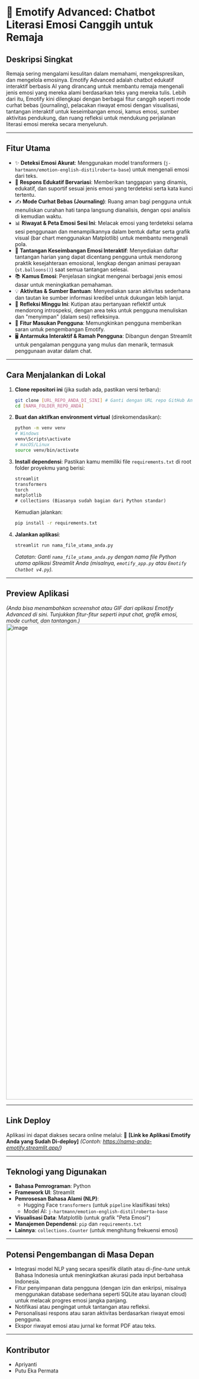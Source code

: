 # 🚀 Emotify Advanced: Chatbot Literasi Emosi Canggih untuk Remaja

## Deskripsi Singkat

Remaja sering mengalami kesulitan dalam memahami, mengekspresikan, dan mengelola emosinya. Emotify Advanced adalah chatbot edukatif interaktif berbasis AI yang dirancang untuk membantu remaja mengenali jenis emosi yang mereka alami berdasarkan teks yang mereka tulis. Lebih dari itu, Emotify kini dilengkapi dengan berbagai fitur canggih seperti mode curhat bebas (journaling), pelacakan riwayat emosi dengan visualisasi, tantangan interaktif untuk keseimbangan emosi, kamus emosi, sumber aktivitas pendukung, dan ruang refleksi untuk mendukung perjalanan literasi emosi mereka secara menyeluruh.

---

## Fitur Utama

- ✨ **Deteksi Emosi Akurat**: Menggunakan model transformers (`j-hartmann/emotion-english-distilroberta-base`) untuk mengenali emosi dari teks.
- 💬 **Respons Edukatif Bervariasi**: Memberikan tanggapan yang dinamis, edukatif, dan suportif sesuai jenis emosi yang terdeteksi serta kata kunci tertentu.
- ✍️ **Mode Curhat Bebas (Journaling)**: Ruang aman bagi pengguna untuk menuliskan curahan hati tanpa langsung dianalisis, dengan opsi analisis di kemudian waktu.
- 📊 **Riwayat & Peta Emosi Sesi Ini**: Melacak emosi yang terdeteksi selama sesi penggunaan dan menampilkannya dalam bentuk daftar serta grafik visual (bar chart menggunakan Matplotlib) untuk membantu mengenali pola.
- 🎯 **Tantangan Keseimbangan Emosi Interaktif**: Menyediakan daftar tantangan harian yang dapat dicentang pengguna untuk mendorong praktik kesejahteraan emosional, lengkap dengan animasi perayaan (`st.balloons()`) saat semua tantangan selesai.
- 📚 **Kamus Emosi**: Penjelasan singkat mengenai berbagai jenis emosi dasar untuk meningkatkan pemahaman.
- 💡 **Aktivitas & Sumber Bantuan**: Menyediakan saran aktivitas sederhana dan tautan ke sumber informasi kredibel untuk dukungan lebih lanjut.
- 🤔 **Refleksi Minggu Ini**: Kutipan atau pertanyaan reflektif untuk mendorong introspeksi, dengan area teks untuk pengguna menuliskan dan "menyimpan" (dalam sesi) refleksinya.
- 📢 **Fitur Masukan Pengguna**: Memungkinkan pengguna memberikan saran untuk pengembangan Emotify.
- 🖥️ **Antarmuka Interaktif & Ramah Pengguna**: Dibangun dengan Streamlit untuk pengalaman pengguna yang mulus dan menarik, termasuk penggunaan avatar dalam chat.

---

## Cara Menjalankan di Lokal

1.  **Clone repositori ini** (jika sudah ada, pastikan versi terbaru):
    ```bash
    git clone [URL_REPO_ANDA_DI_SINI] # Ganti dengan URL repo GitHub Anda
    cd [NAMA_FOLDER_REPO_ANDA]
    ```

2.  **Buat dan aktifkan environment virtual** (direkomendasikan):
    ```bash
    python -m venv venv
    # Windows
    venv\Scripts\activate
    # macOS/Linux
    source venv/bin/activate
    ```

3.  **Install dependensi**:
    Pastikan kamu memiliki file `requirements.txt` di root folder proyekmu yang berisi:
    ```txt
    streamlit
    transformers
    torch
    matplotlib
    # collections (Biasanya sudah bagian dari Python standar)
    ```
    Kemudian jalankan:
    ```bash
    pip install -r requirements.txt
    ```

4.  **Jalankan aplikasi**:
    ```bash
    streamlit run nama_file_utama_anda.py
    ```
    *Catatan: Ganti `nama_file_utama_anda.py` dengan nama file Python utama aplikasi Streamlit Anda (misalnya, `emotify_app.py` atau `Emotify Chatbot v4.py`).*

---

## Preview Aplikasi

*(Anda bisa menambahkan screenshot atau GIF dari aplikasi Emotify Advanced di sini. Tunjukkan fitur-fitur seperti input chat, grafik emosi, mode curhat, dan tantangan.)*
<img width="1280" alt="image" src="https://github.com/user-attachments/assets/41bc933c-b209-46f6-921e-dc19ef17f9be" />

---

## Link Deploy

Aplikasi ini dapat diakses secara online melalui:
🔗 **[Link ke Aplikasi Emotify Anda yang Sudah Di-deploy]**
*(Contoh: https://nama-anda-emotify.streamlit.app/)*

---

## Teknologi yang Digunakan

* **Bahasa Pemrograman**: Python
* **Framework UI**: Streamlit
* **Pemrosesan Bahasa Alami (NLP)**:
    * Hugging Face `transformers` (untuk `pipeline` klasifikasi teks)
    * Model AI: `j-hartmann/emotion-english-distilroberta-base`
* **Visualisasi Data**: Matplotlib (untuk grafik "Peta Emosi")
* **Manajemen Dependensi**: `pip` dan `requirements.txt`
* **Lainnya**: `collections.Counter` (untuk menghitung frekuensi emosi)

---

## Potensi Pengembangan di Masa Depan

* Integrasi model NLP yang secara spesifik dilatih atau di-*fine-tune* untuk Bahasa Indonesia untuk meningkatkan akurasi pada input berbahasa Indonesia.
* Fitur penyimpanan data pengguna (dengan izin dan enkripsi, misalnya menggunakan database sederhana seperti SQLite atau layanan cloud) untuk melacak progres emosi jangka panjang.
* Notifikasi atau pengingat untuk tantangan atau refleksi.
* Personalisasi respons atau saran aktivitas berdasarkan riwayat emosi pengguna.
* Ekspor riwayat emosi atau jurnal ke format PDF atau teks.

---

## Kontributor

* Apriyanti
* Putu Eka Permata
